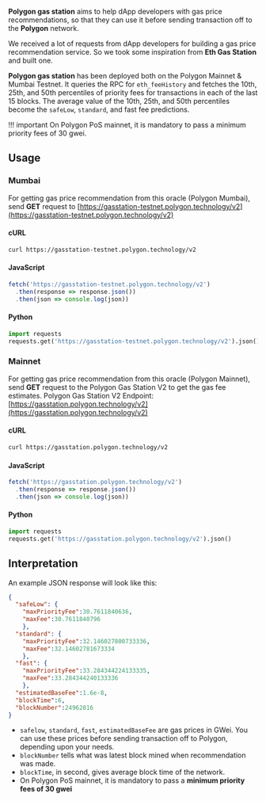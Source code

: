 **Polygon gas station** aims to help dApp developers with gas price recommendations, so that they can use it before sending transaction off to the **Polygon** network.

We received a lot of requests from dApp developers for building a gas price recommendation service. So we took some inspiration from **Eth Gas Station** and built one.

**Polygon gas station** has been deployed both on the Polygon Mainnet & Mumbai Testnet. It queries the RPC for `eth_feeHistory` and fetches the 10th, 25th, and 50th percentiles of priority fees for transactions in each of the last 15 blocks. The average value of the 10th, 25th, and 50th percentiles become the `safeLow`, `standard`, and fast fee predictions.

!!! important
    On Polygon PoS mainnet, it is mandatory to pass a minimum priority fees of 30 gwei.

## Usage

### Mumbai

For getting gas price recommendation from this oracle (Polygon Mumbai), send **GET** request to [https://gasstation-testnet.polygon.technology/v2](https://gasstation-testnet.polygon.technology/v2)

#### cURL

```bash
curl https://gasstation-testnet.polygon.technology/v2
```

#### JavaScript

```javascript
fetch('https://gasstation-testnet.polygon.technology/v2')
  .then(response => response.json())
  .then(json => console.log(json))
```

#### Python

```python
import requests
requests.get('https://gasstation-testnet.polygon.technology/v2').json()
```

### Mainnet

For getting gas price recommendation from this oracle (Polygon Mainnet), send **GET** request to the Polygon Gas Station V2 to get the gas fee estimates. Polygon Gas Station V2 Endpoint: [https://gasstation.polygon.technology/v2](https://gasstation.polygon.technology/v2)

#### cURL

```bash
curl https://gasstation.polygon.technology/v2
```

#### JavaScript

```javascript
fetch('https://gasstation.polygon.technology/v2')
  .then(response => response.json())
  .then(json => console.log(json))
```

#### Python

```python
import requests
requests.get('https://gasstation.polygon.technology/v2').json()
```

</TabItem>
</Tabs>

## Interpretation

An example JSON response will look like this:

```json
{
  "safeLow": {
    "maxPriorityFee":30.7611840636,
    "maxFee":30.7611840796
    },
  "standard": {
    "maxPriorityFee":32.146027800733336,
    "maxFee":32.14602781673334
    },
  "fast": {
    "maxPriorityFee":33.284344224133335,
    "maxFee":33.284344240133336
    },
  "estimatedBaseFee":1.6e-8,
  "blockTime":6,
  "blockNumber":24962816
}
```

- `safelow`, `standard`, `fast`, `estimatedBaseFee` are gas prices in GWei. You can use these prices before sending transaction off to Polygon, depending upon your needs.
- `blockNumber` tells what was latest block mined when recommendation was made.
- `blockTime`, in second, gives average block time of the network.
-  On Polygon PoS mainnet, it is mandatory to pass a **minimum priority fees of 30 gwei**
